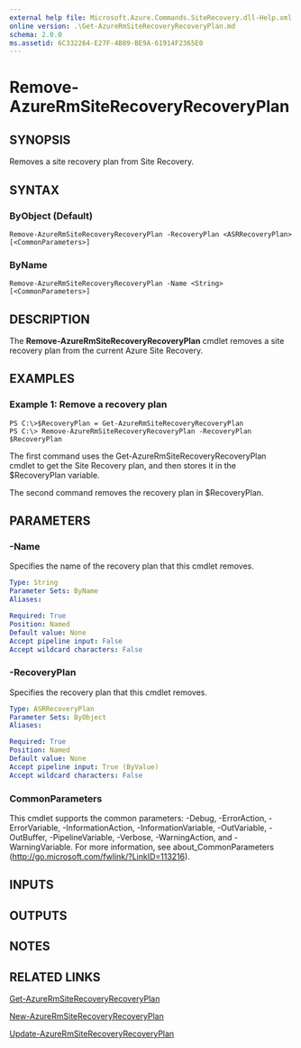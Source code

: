 ```yaml
---
external help file: Microsoft.Azure.Commands.SiteRecovery.dll-Help.xml
online version: .\Get-AzureRmSiteRecoveryRecoveryPlan.md
schema: 2.0.0
ms.assetid: 6C332264-E27F-4B89-BE9A-61914F2365E0
---
```


# Remove-AzureRmSiteRecoveryRecoveryPlan

## SYNOPSIS
Removes a site recovery plan from Site Recovery.

## SYNTAX

### ByObject (Default)
```
Remove-AzureRmSiteRecoveryRecoveryPlan -RecoveryPlan <ASRRecoveryPlan> [<CommonParameters>]
```

### ByName
```
Remove-AzureRmSiteRecoveryRecoveryPlan -Name <String> [<CommonParameters>]
```

## DESCRIPTION
The **Remove-AzureRmSiteRecoveryRecoveryPlan** cmdlet removes a site recovery plan from the current Azure Site Recovery.

## EXAMPLES

### Example 1: Remove a recovery plan
```
PS C:\>$RecoveryPlan = Get-AzureRmSiteRecoveryRecoveryPlan 
PS C:\> Remove-AzureRmSiteRecoveryRecoveryPlan -RecoveryPlan $RecoveryPlan
```

The first command uses the Get-AzureRmSiteRecoveryRecoveryPlan cmdlet to get the Site Recovery plan, and then stores it in the $RecoveryPlan variable.

The second command removes the recovery plan in $RecoveryPlan.

## PARAMETERS

### -Name
Specifies the name of the recovery plan that this cmdlet removes.

```yaml
Type: String
Parameter Sets: ByName
Aliases: 

Required: True
Position: Named
Default value: None
Accept pipeline input: False
Accept wildcard characters: False
```

### -RecoveryPlan
Specifies the recovery plan that this cmdlet removes.

```yaml
Type: ASRRecoveryPlan
Parameter Sets: ByObject
Aliases: 

Required: True
Position: Named
Default value: None
Accept pipeline input: True (ByValue)
Accept wildcard characters: False
```

### CommonParameters
This cmdlet supports the common parameters: -Debug, -ErrorAction, -ErrorVariable, -InformationAction, -InformationVariable, -OutVariable, -OutBuffer, -PipelineVariable, -Verbose, -WarningAction, and -WarningVariable. For more information, see about_CommonParameters (http://go.microsoft.com/fwlink/?LinkID=113216).

## INPUTS

## OUTPUTS

## NOTES

## RELATED LINKS

[Get-AzureRmSiteRecoveryRecoveryPlan](./Get-AzureRmSiteRecoveryRecoveryPlan.md)

[New-AzureRmSiteRecoveryRecoveryPlan](./New-AzureRmSiteRecoveryRecoveryPlan.md)

[Update-AzureRmSiteRecoveryRecoveryPlan](./Update-AzureRmSiteRecoveryRecoveryPlan.md)


